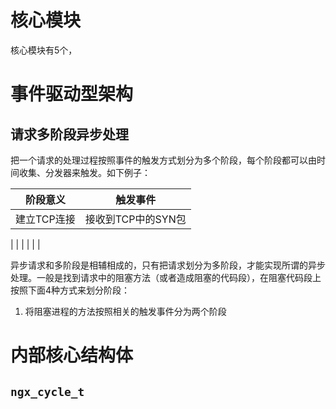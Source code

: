 



# 核心模块

核心模块有5个，


# 事件驱动型架构


## 请求多阶段异步处理

把一个请求的处理过程按照事件的触发方式划分为多个阶段，每个阶段都可以由时间收集、分发器来触发。如下例子：

阶段意义 | 触发事件
:---: | :---:
建立TCP连接 | 接收到TCP中的SYN包
|
|
|
|
|
|

异步请求和多阶段是相辅相成的，只有把请求划分为多阶段，才能实现所谓的异步处理。一般是找到请求中的阻塞方法（或者造成阻塞的代码段），在阻塞代码段上按照下面4种方式来划分阶段：
1. 将阻塞进程的方法按照相关的触发事件分为两个阶段




# 内部核心结构体

## `ngx_cycle_t`

